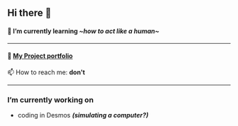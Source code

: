 ## Hi there 👋
#### 🌱 I’m currently learning *\~how to act like a human\~*
---
#### 📜 [My Project portfolio](https://Mr-Waffles.github.io/My-Portfolio)
📫 How to reach me: __don't__

---
### I’m currently working on 
- coding in Desmos ***(simulating a computer?)***

<!--
**Mr-Waffles/Mr-Waffles** is a ✨ _special_ ✨ repository because its `README.md` (this file) appears on your GitHub profile.

Here are some ideas to get you started:

- 🔭 I’m currently working on ...
- 🌱 I’m currently learning ...
- 👯 I’m looking to collaborate on ...
- 🤔 I’m looking for help with ...
- 💬 Ask me about ...
- 📫 How to reach me: ...
- 😄 Pronouns: ...
- ⚡ Fun fact: ...
-->
